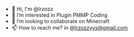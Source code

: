 - 👋 Hi, I'm @lrzozz
- 👀 I’m interested in Plugin PMMP Coding
- 💞️ I’m looking to collaborate on Minecraft
- 📫 How to reach me? in @lrzozzyys@gmail.com
<!---
lrzozz/lrzozz is a ✨ special ✨ repository because its `README.md` (this file) appears on your GitHub profile.
You can click the Preview link to take a look at your changes.
--->

